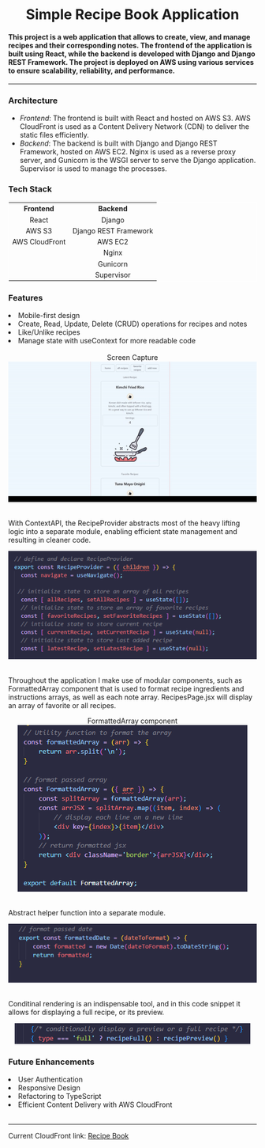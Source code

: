 <h1 align="center" >Simple Recipe Book Application</h1>
<h4>This project is a web application that allows to create, view, and manage recipes and their corresponding notes. The frontend of the application is built using React, while the backend is developed with Django and Django REST Framework. The project is deployed on AWS using various services to ensure scalability, reliability, and performance.</h4>
<hr>

<h3>Architecture</h3>
<ul>
    <li><em>Frontend</em>: The frontend is built with React and hosted on AWS S3. AWS CloudFront is used as a Content Delivery Network (CDN) to deliver the static files efficiently.</li>
    <li><em>Backend</em>: The backend is built with Django and Django REST Framework, hosted on AWS EC2. Nginx is used as a reverse proxy server, and Gunicorn is the WSGI server to serve the Django application. Supervisor is used to manage the processes.</li>
</ul>

<h3>Tech Stack</h3>

<table style="border: 1px solid white; text-align:center" width="800">
<tr style="width:100%">
    <th style="text-align:center">Frontend</th>
    <th style="text-align:center">Backend</th>
</tr>
<tr style="text-align:center">
<td>React</td>
<td>Django</td>
</tr>
<tr style="text-align:center">
<td>AWS S3</td>
<td>Django REST Framework</td>
</tr>
<tr style="text-align:center">
<td>AWS CloudFront</td>
<td>AWS EC2</td>
</tr>
</tr>
<tr style="text-align:center">
<td></td>
<td>Nginx</td>
</tr>
</tr>
<tr style="text-align:center">
<td></td>
<td>Gunicorn</td>
</tr>
</tr>
<tr style="text-align:center">
<td></td>
<td>Supervisor</td>
</tr>

</table>

<h3>Features</h3>
<li>Mobile-first design</li>
<li>Create, Read, Update, Delete (CRUD) operations for recipes and notes</li>
<li>Like/Unlike recipes</li>
<li>Manage state with useContext for more readable code</li>
<br>

<div align="center">Screen Capture</div>
<div align="center"><img src="./src/assets/readme-images/recipe-book-gif.gif" alt="Recipe Book demo"/></div>
<br>
<p>With ContextAPI, the RecipeProvider abstracts most of the heavy lifting logic into a separate module, enabling efficient state management and resulting in cleaner code.</p>
<div align="center"><img src="./src/assets/readme-images/recipe-context.png" alt="Recipe Context"/></div>
<br>
<p>Throughout the application I make use of modular components, such as FormattedArray component that is used to format recipe ingredients and instructions arrays, as well as each note array. RecipesPage.jsx will display an array of favorite or all recipes.</p>
<div align="center">FormattedArray component</div>
<div align="center"><img src="./src/assets/readme-images/formatted-array.png" alt="FormattedArray component"/></div>
<br>
<p>Abstract helper function into a separate module.</p>
<div align="center"><img src="./src/assets/readme-images/format-helper.png" alt="Abstracted helper function"/></div>
<br>
<p>Conditinal rendering is an indispensable tool, and in this code snippet it allows for displaying a full recipe, or its preview.</p>
<div align="center"><img src="./src/assets/readme-images/conditional-recipe.png" alt="Conditionally display a preview or a full recipe"/></div>

<h3>Future Enhancements</h3>
<li>User Authentication</li>
<li>Responsive Design</li>
<li>Refactoring to TypeScript</li>
<li>Efficient Content Delivery with AWS CloudFront</li>
<br>
<hr>
Current CloudFront link:
<a target="_blank" href="http://d1dqkx2ygh51km.cloudfront.net/">Recipe Book</a>